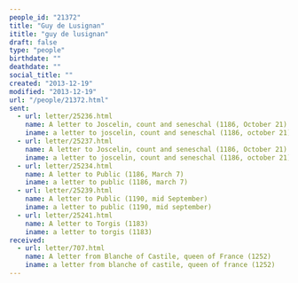 ```yaml
---
people_id: "21372"
title: "Guy de Lusignan"
ititle: "guy de lusignan"
draft: false
type: "people"
birthdate: ""
deathdate: ""
social_title: ""
created: "2013-12-19"
modified: "2013-12-19"
url: "/people/21372.html"
sent:
  - url: letter/25236.html
    name: A letter to Joscelin, count and seneschal (1186, October 21)
    iname: a letter to joscelin, count and seneschal (1186, october 21)
  - url: letter/25237.html
    name: A letter to Joscelin, count and seneschal (1186, October 21)
    iname: a letter to joscelin, count and seneschal (1186, october 21)
  - url: letter/25234.html
    name: A letter to Public (1186, March 7)
    iname: a letter to public (1186, march 7)
  - url: letter/25239.html
    name: A letter to Public (1190, mid September)
    iname: a letter to public (1190, mid september)
  - url: letter/25241.html
    name: A letter to Torgis (1183)
    iname: a letter to torgis (1183)
received:
  - url: letter/707.html
    name: A letter from Blanche of Castile, queen of France (1252)
    iname: a letter from blanche of castile, queen of france (1252)
---
```

